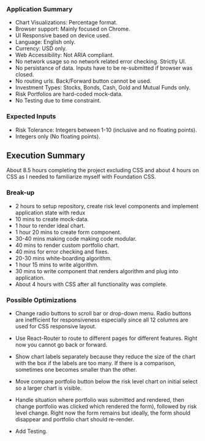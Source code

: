### Application Summary

- Chart Visualizations: Percentage format.
- Browser support: Mainly focused on Chrome.
- UI Responsive based on device used.
- Language: English only.
- Currency: USD only.
- Web Accessibility: Not ARIA compliant.
- No network usage so no network related error checking. Strictly UI.
- No persistance of data. Inputs have to be re-submitted if browser was closed.
- No routing urls. Back/Forward button cannot be used. 
- Investment Types: Stocks, Bonds, Cash, Gold and Mutual Funds only.
- Risk Portfolios are hard-coded mock-data.
-  No Testing due to time constraint.

### Expected Inputs

- Risk Tolerance: Integers between 1-10 (inclusive and no floating points). 
- Integers only (No floating points).


##  Execution Summary
About 8.5 hours completing the project excluding CSS and about 4 hours on CSS as I needed to familiarize myself with Foundation CSS.

### Break-up
- 2 hours to setup repository, create risk level components and implement application state with redux
- 10 mins to create mock-data.
- 1 hour to render ideal chart.
- 1 hour 20 mins to create form component.
- 30-40 mins making code making code modular.
- 40 mins to render custom portfolio chart.
- 40 mins for error checking and fixes.
- 20-30 mins white-boarding algorithm.
- 1 hour 15 mins to write algorithm.
- 30 mins to write component that renders algorithm and plug into application.
- About 4 hours with CSS after all functionality was complete.

### Possible Optimizations

- Change radio buttons to scroll bar or drop-down menu. Radio buttons are inefficient for responsiveness especially since all 12 columns are used for CSS responsive layout.

- Use React-Router to route to different pages for different features. Right now you cannot go back or forward.

- Show chart labels separately because they reduce the size of the chart with the box if the labels are too many. If there is a comparison, sometimes one becomes smaller than the other.

- Move compare portfolio button below the risk level chart on initial select so a larger chart is visible.

- Handle situation where portfolio was submitted and rendered, then change portfolio was clicked which rendered the form), followed by risk level change. Right now the form remains but ideally, the form should disappear and portfolio chart should re-render.

- Add Testing.

